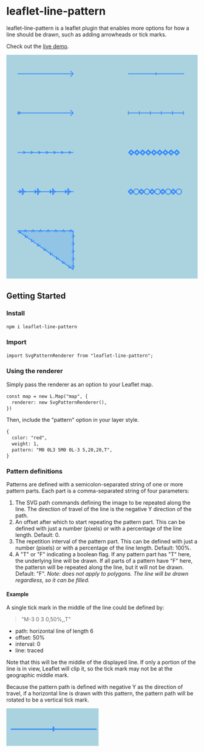 # leaflet-line-pattern

leaflet-line-pattern is a leaflet plugin that enables more options for how a line should be drawn, such as adding arrowheads or tick marks.

Check out the [live demo](https://tjasz.github.io/leaflet-line-pattern/).

![lines drawn with various patterns](./img/demo.png)

## Getting Started

### Install

`npm i leaflet-line-pattern`

### Import

`import SvgPatternRenderer from "leaflet-line-pattern";`

### Using the renderer

Simply pass the renderer as an option to your Leaflet map.

```
const map = new L.Map("map", {
  renderer: new SvgPatternRenderer(),
})
```

Then, include the "pattern" option in your layer style.

```
{
  color: "red",
  weight: 1,
  pattern: "M0 0L3 5M0 0L-3 5,20,20,T",
}
```

### Pattern definitions

Patterns are defined with a semicolon-separated string of one or more pattern parts. Each part is a comma-separated string of four parameters:

1. The SVG path commands defining the image to be repeated along the line.
   The direction of travel of the line is the negative Y direction of the path.
1. An offset after which to start repeating the pattern part. This can be defined
   with just a number (pixels) or with a percentage of the line length.
   Default: 0.
1. The repetition interval of the pattern part. This can be defined
   with just a number (pixels) or with a percentage of the line length.
   Default: 100%.
1. A "T" or "F" indicating a boolean flag. If any pattern part has "T" here,
   the underlying line will be drawn.
   If all parts of a pattern have "F" here, the pattersn will be repeated along
   the line, but it will not be drawn.
   Default: "F".
   _Note: does not apply to polygons. The line will be drawn regardless, so it can be filled._

#### Example

A single tick mark in the middle of the line could be defined by:

> "M-3 0 3 0,50%,,T"

- path: horizontal line of length 6
- offset: 50%
- interval: 0
- line: traced

Note that this will be the middle of the displayed line.
If only a portion of the line is in view, Leaflet will clip it,
so the tick mark may not be at the geographic middle mark.

Because the pattern path is defined with negative Y as the direction of travel,
if a horizontal line is drawn with this pattern,
the pattern path will be rotated to be a vertical tick mark.

![a horizontal line with a vertical tick mark in the middle](./img/example.png)
